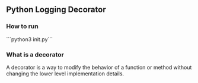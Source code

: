 <h2>Python Logging Decorator</h2>

<h3>How to run</h3>
```python3 init.py``` 

<h3>What is a decorator</h3>
A decorator is a way to modify the behavior of a function or method without changing the lower level implementation details. 
